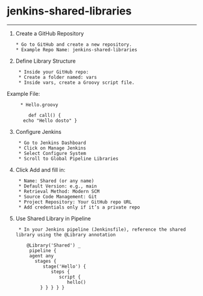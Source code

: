 # jenkins-shared-libraries
----------------------------------------------------------------------------------

1. Create a GitHub Repository
   
       * Go to GitHub and create a new repository.
       * Example Repo Name: jenkins-shared-libraries

2. Define Library Structure

        * Inside your GitHub repo:
        * Create a folder named: vars
        * Inside vars, create a Groovy script file.

Example File:
         
         * Hello.groovy

	        def call() {
          echo "Hello dosto" }
          

3. Configure Jenkins
   
        * Go to Jenkins Dashboard
        * Click on Manage Jenkins
        * Select Configure System
        * Scroll to Global Pipeline Libraries


4. Click Add and fill in:

        * Name: Shared (or any name)
        * Default Version: e.g., main
        * Retrieval Method: Modern SCM
        * Source Code Management: Git
        * Project Repository: Your GitHub repo URL
        * Add credentials only if it’s a private repo


5. Use Shared Library in Pipeline
   
        * In your Jenkins pipeline (Jenkinsfile), reference the shared library using the @Library annotation

           @Library('Shared') _
            pipeline {
            agent any
              stages {
                 stage('Hello') {
                    steps {
                       script {
                          hello()
                } } } } }


